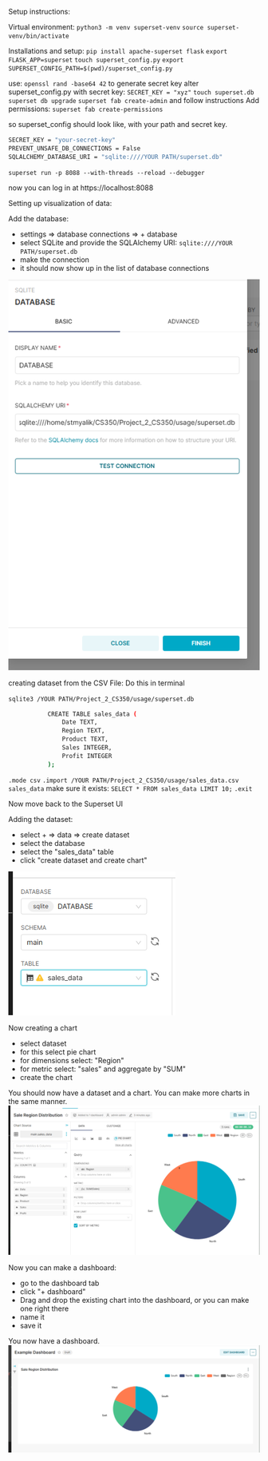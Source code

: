 Setup instructions: 

Virtual environment:
``python3 -m venv superset-venv``
``source superset-venv/bin/activate``

Installations and setup:
``pip install apache-superset flask``
``export FLASK_APP=superset``
``touch superset_config.py``
``export SUPERSET_CONFIG_PATH=$(pwd)/superset_config.py``

use: ``openssl rand -base64 42`` to generate secret key
alter superset_config.py with secret key: 
``SECRET_KEY = "xyz"``
``touch superset.db``
``superset db upgrade``
``superset fab create-admin`` and follow instructions
Add permissions: `superset fab create-permissions`


so superset_config should look like, with your path and secret key.
```BASH
SECRET_KEY = "your-secret-key"
PREVENT_UNSAFE_DB_CONNECTIONS = False
SQLALCHEMY_DATABASE_URI = "sqlite:////YOUR PATH/superset.db"
```


``superset run -p 8088 --with-threads --reload --debugger``

now you can log in at https://localhost:8088



Setting up visualization of data:

Add the database: 
- settings => database connections => + database
- select SQLite and provide the SQLAlchemy URI: ``sqlite:////YOUR PATH/superset.db``
- make the connection
- it should now show up in the list of database connections

![DB](images/database_connect.PNG)

creating dataset from the CSV File:
Do this in terminal

``sqlite3 /YOUR PATH/Project_2_CS350/usage/superset.db``
 ```BASH
            CREATE TABLE sales_data (
                Date TEXT,
                Region TEXT,
                Product TEXT,
                Sales INTEGER,
                Profit INTEGER
            );  
```
 ``.mode csv``
 ``.import /YOUR PATH/Project_2_CS350/usage/sales_data.csv sales_data``
make sure it exists: ``SELECT * FROM sales_data LIMIT 10;``
``.exit``

Now move back to the Superset UI

Adding the dataset:
- select + => data => create dataset
- select the database
- select the "sales_data" table
- click "create dataset and create chart"

![DATASET](images/dataset.PNG)

Now creating a chart
- select dataset
- for this select pie chart 
- for dimensions select: "Region"
- for metric select: "sales" and aggregate by "SUM"
- create the chart

You should now have a dataset and a chart. 
You can make more charts in the same manner.
![CHART](/images/chart.PNG)

Now you can make a dashboard:
- go to the dashboard tab
- click "+ dashboard"
- Drag and drop the existing chart into the dashboard, or you can make one right there
- name it
- save it

You now have a dashboard.
![DASHBOARD](images/dashboard.PNG)


